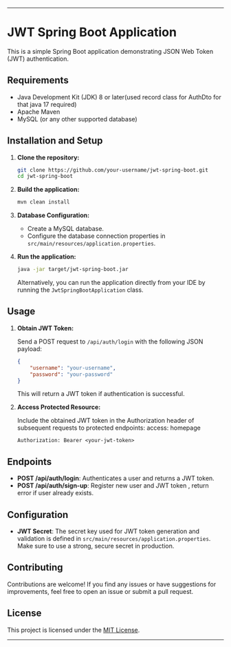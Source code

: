 
---

# JWT Spring Boot Application

This is a simple Spring Boot application demonstrating JSON Web Token (JWT) authentication.

## Requirements

- Java Development Kit (JDK) 8 or later(used record class for AuthDto for that java 17 required)
- Apache Maven
- MySQL (or any other supported database)

## Installation and Setup

1. **Clone the repository:**

    ```bash
    git clone https://github.com/your-username/jwt-spring-boot.git
    cd jwt-spring-boot
    ```

2. **Build the application:**

    ```bash
    mvn clean install
    ```

3. **Database Configuration:**

    - Create a MySQL database.
    - Configure the database connection properties in `src/main/resources/application.properties`.

4. **Run the application:**

    ```bash
    java -jar target/jwt-spring-boot.jar
    ```

    Alternatively, you can run the application directly from your IDE by running the `JwtSpringBootApplication` class.

## Usage

1. **Obtain JWT Token:**

    Send a POST request to `/api/auth/login` with the following JSON payload:

    ```json
    {
        "username": "your-username",
        "password": "your-password"
    }
    ```

    This will return a JWT token if authentication is successful.

2. **Access Protected Resource:**

    Include the obtained JWT token in the Authorization header of subsequent requests to protected endpoints:
    access: homepage

    ```
    Authorization: Bearer <your-jwt-token>
    ```

## Endpoints

- **POST /api/auth/login**: Authenticates a user and returns a JWT token.
- **POST /api/auth/sign-up**: Register new user and JWT token , return error if user already exists.

## Configuration

- **JWT Secret**: The secret key used for JWT token generation and validation is defined in `src/main/resources/application.properties`. Make sure to use a strong, secure secret in production.

## Contributing

Contributions are welcome! If you find any issues or have suggestions for improvements, feel free to open an issue or submit a pull request.

## License

This project is licensed under the [MIT License](LICENSE).

---
